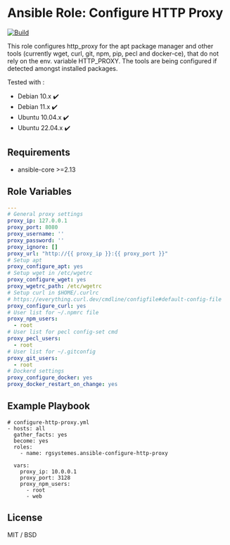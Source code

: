# Ansible Role: Configure HTTP Proxy

[![Build](https://github.com/rgsystemes/ansible-configure-http-proxy/actions/workflows/build.yml/badge.svg?branch=master)](https://github.com/rgsystemes/ansible-configure-http-proxy/actions/workflows/build.yml)

This role configures http_proxy for the apt package manager and other tools (currently wget, curl, git, npm, pip, pecl and docker-ce), that do not rely on the env. variable HTTP_PROXY.
The tools are being configured if detected amongst installed packages.

Tested with :
  - Debian 10.x ✔️
  - Debian 11.x ✔️
  - Ubuntu 10.04.x ✔️
  - Ubuntu 22.04.x ✔️ 

## Requirements

- ansible-core >=2.13

## Role Variables

```yml
---
# General proxy settings
proxy_ip: 127.0.0.1
proxy_port: 8080
proxy_username: ''
proxy_password: ''
proxy_ignore: []
proxy_url: "http://{{ proxy_ip }}:{{ proxy_port }}"
# Setup apt
proxy_configure_apt: yes
# Setup wget in /etc/wgetrc
proxy_configure_wget: yes
proxy_wgetrc_path: /etc/wgetrc
# Setup curl in $HOME/.curlrc
# https://everything.curl.dev/cmdline/configfile#default-config-file
proxy_configure_curl: yes
# User list for ~/.npmrc file
proxy_npm_users:
  - root
# User list for pecl config-set cmd
proxy_pecl_users:
  - root
# User list for ~/.gitconfig
proxy_git_users:
  - root
# Dockerd settings
proxy_configure_docker: yes
proxy_docker_restart_on_change: yes

```

## Example Playbook

    # configure-http-proxy.yml
    - hosts: all
      gather_facts: yes
      become: yes
      roles:
        - name: rgsystemes.ansible-configure-http-proxy

      vars:
        proxy_ip: 10.0.0.1
        proxy_port: 3128
        proxy_npm_users:
          - root
          - web

License
-------

MIT / BSD
